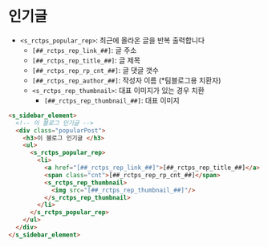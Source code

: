 # 인기글

- `<s_rctps_popular_rep>`: 최근에 올라온 글을 반복 출력합니다
  - `[##_rctps_rep_link_##]`: 글 주소
  - `[##_rctps_rep_title_##]`: 글 제목
  - `[##_rctps_rep_rp_cnt_##]`: 글 댓글 갯수
  - `[##_rctps_rep_author_##]`: 작성자 이름 (*팀블로그용 치환자)
  - `<s_rctps_rep_thumbnail>`: 대표 이미지가 있는 경우 치환
    - `[##_rctps_rep_thumbnail_##]`: 대표 이미지

```html
<s_sidebar_element>
  <!-- 이 블로그 인기글 -->
  <div class="popularPost">
    <h3>이 블로그 인기글 </h3>
    <ul>
      <s_rctps_popular_rep>
        <li>
          <a href="[##_rctps_rep_link_##]">[##_rctps_rep_title_##]</a>
          <span class="cnt">[##_rctps_rep_rp_cnt_##]</span>
          <s_rctps_rep_thumbnail>
            <img src="[##_rctps_rep_thumbnail_##]"/>
          </s_rctps_rep_thumbnail>
        </li>
      </s_rctps_popular_rep>
    </ul>
  </div>
</s_sidebar_element>
```
